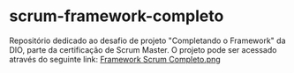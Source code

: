 # scrum-framework-completo
Repositório dedicado ao desafio de projeto "Completando o Framework" da DIO, parte da certificação de Scrum Master. O projeto pode ser acessado através do seguinte link: [Framework Scrum Completo.png]([caminho/para/o/arquivo.pdf](https://github.com/profamar/scrum-framework-completo/blob/main/Framework%20Scrum%20Completo.png))
